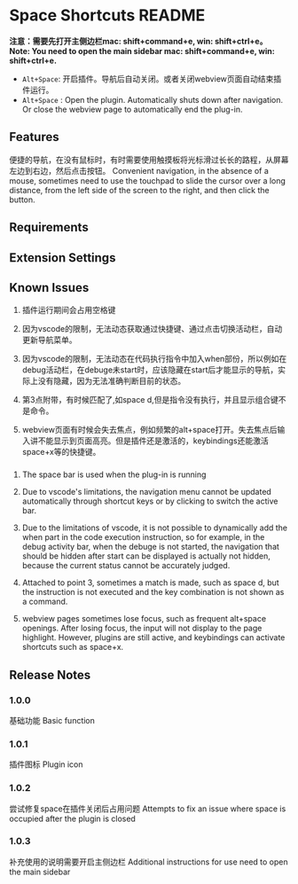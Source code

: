 # Space Shortcuts README

**注意：需要先打开主侧边栏mac: shift+command+e, win: shift+ctrl+e。**
**Note: You need to open the main sidebar mac: shift+command+e, win: shift+ctrl+e.**
* `Alt+Space`: 开启插件。导航后自动关闭。或者关闭webview页面自动结束插件运行。
* `Alt+Space` : Open the plugin. Automatically shuts down after navigation. Or close the webview page to automatically end the plug-in.

## Features
便捷的导航，在没有鼠标时，有时需要使用触摸板将光标滑过长长的路程，从屏幕左边到右边，然后点击按钮。
Convenient navigation, in the absence of a mouse, sometimes need to use the touchpad to slide the cursor over a long distance, from the left side of the screen to the right, and then click the button.

## Requirements



## Extension Settings


## Known Issues
1. 插件运行期间会占用空格键

2. 因为vscode的限制，无法动态获取通过快捷键、通过点击切换活动栏，自动更新导航菜单。

3. 因为vscode的限制，无法动态在代码执行指令中加入when部份，所以例如在debug活动栏，在debuge未start时，应该隐藏在start后才能显示的导航，实际上没有隐藏，因为无法准确判断目前的状态。

4. 第3点附带，有时候匹配了,如space d,但是指令没有执行，并且显示组合键不是命令。

5. webview页面有时候会失去焦点，例如频繁的alt+space打开。失去焦点后输入讲不能显示到页面高亮。但是插件还是激活的，keybindings还能激活space+x等的快捷键。

###

1. The space bar is used when the plug-in is running

2. Due to vscode's limitations, the navigation menu cannot be updated automatically through shortcut keys or by clicking to switch the active bar.

3. Due to the limitations of vscode, it is not possible to dynamically add the when part in the code execution instruction, so for example, in the debug activity bar, when the debuge is not started, the navigation that should be hidden after start can be displayed is actually not hidden, because the current status cannot be accurately judged.

4. Attached to point 3, sometimes a match is made, such as space d, but the instruction is not executed and the key combination is not shown as a command.

5. webview pages sometimes lose focus, such as frequent alt+space openings. After losing focus, the input will not display to the page highlight. However, plugins are still active, and keybindings can activate shortcuts such as space+x.

## Release Notes


### 1.0.0
基础功能
Basic function
### 1.0.1
插件图标
Plugin icon
### 1.0.2
尝试修复space在插件关闭后占用问题
Attempts to fix an issue where space is occupied after the plugin is closed
### 1.0.3
补充使用的说明需要开启主侧边栏
Additional instructions for use need to open the main sidebar



